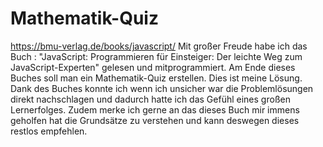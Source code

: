 # Mathematik-Quiz
https://bmu-verlag.de/books/javascript/
Mit großer Freude habe ich das Buch :  "JavaScript: Programmieren für Einsteiger: Der leichte Weg zum JavaScript-Experten" gelesen und mitprogrammiert.
Am Ende dieses Buches soll man ein Mathematik-Quiz erstellen.
Dies ist meine Lösung.
Dank des Buches konnte ich wenn ich unsicher war die Problemlösungen direkt nachschlagen und dadurch hatte ich das Gefühl eines großen Lernerfolges.
Zudem merke ich gerne an das dieses Buch mir immens geholfen hat die Grundsätze zu verstehen und kann deswegen dieses restlos empfehlen.
